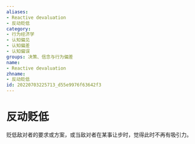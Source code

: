 ```yaml
---
aliases:
- Reactive devaluation
- 反动贬低
category:
- 行为经济学
- 认知偏见
- 认知偏差
- 认知偏误
groups: 决策、信念与行为偏差
name:
- Reactive devaluation
zhname:
- 反动贬低
id: 20220703225713_d55e9976f63642f3
---
```


# 反动贬低

贬低敌对者的要求或方案，或当敌对者在某事让步时，觉得此时不再有吸引力。
